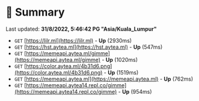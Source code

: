 # 📖 Summary
Last updated: **31/8/2022, 5:46:42 PG "Asia/Kuala_Lumpur"**

- `GET` [https://lilr.ml](https://lilr.ml) - **Up** (2930ms)
- `GET` [https://hst.aytea.ml](https://hst.aytea.ml) - **Up** (547ms)
- `GET` [https://memeapi.aytea.ml/gimme](https://memeapi.aytea.ml/gimme) - **Up** (1020ms)
- `GET` [https://color.aytea.ml/4b31d6.png](https://color.aytea.ml/4b31d6.png) - **Up** (1519ms)
- `GET` [https://memeapi.aytea.ml](https://memeapi.aytea.ml) - **Up** (762ms)
- `GET` [https://memeapi.aytea14.repl.co/gimme](https://memeapi.aytea14.repl.co/gimme) - **Up** (954ms)
